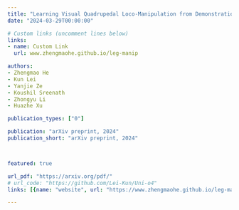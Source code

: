 ```yaml
---
title: "Learning Visual Quadrupedal Loco-Manipulation from Demonstrations"
date: "2024-03-29T00:00:00"

# Custom links (uncomment lines below)
links:
- name: Custom Link
  url: www.zhengmaohe.github.io/leg-manip

authors:
- Zhengmao He
- Kun Lei
- Yanjie Ze
- Koushil Sreenath
- Zhongyu Li
- Huazhe Xu

publication_types: ["0"]

publication: "arXiv preprint, 2024"
publication_short: "arXiv preprint, 2024"



featured: true

url_pdf: "https://arxiv.org/pdf/"
# url_code: "https://github.com/Lei-Kun/Uni-o4"
links: [{name: "website", url: "https://www.zhengmaohe.github.io/leg-manip/"}]

---
```

